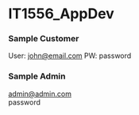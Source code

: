 # IT1556_AppDev
### Sample Customer
User: john@email.com
PW: password


### Sample Admin
admin@admin.com  
password
